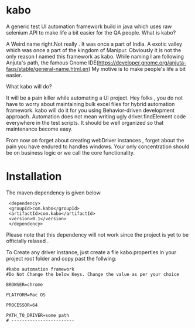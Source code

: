 # kabo
A generic test UI automation framework build in java which uses raw selenium API to make life a  bit easier for the QA people.
What is kabo?

A Weird name right.Not really . It was once a part of India. A exotic valley which was once a part of the kingdom of Manipur. Obviously it is not the only reason I named this framework as kabo. While naming I am following Anjuta's path, the famous Gnome IDE(https://developer.gnome.org/anjuta-faqs/stable/general-name.html.en) My motive is to make people's life a bit easier.

What kabo will do?

It will be a pain killer while automating a UI project. Hey folks , you do not have to worry about maintaining bulk excel files for hybrid automation framework. kabo will do it for you using Behavior-driven development approach. Automation does not mean writing ugly driver.findElement code everywhere in the test scripts. It should be well organized so that maintenance become easy.

From now on forget about creating webDriver instances , forget about the pain you have endured to handles windows. Your only concentration should be on business logic or we call the core functionality.

# Installation
The maven dependency is given below

```
 <dependency>
 <groupId>com.kabo</groupId>
 <artifactId>com.kabo</artifactId>
 <version>0.1</version>
 </dependency>
```

        
Please note that this dependency will not work since the project is yet to be officially relased . 

To Create any driver instance, just create a file kabo.properties in your project root folder and copy past the follwing:

```
#kabo automation framework
#Do Not Change the below Keys. Change the value as per your choice

BROWSER=chrome

PLATFORM=Mac OS

PROCESSOR=64

PATH_TO_DRIVER=some path
# ------------------------
```